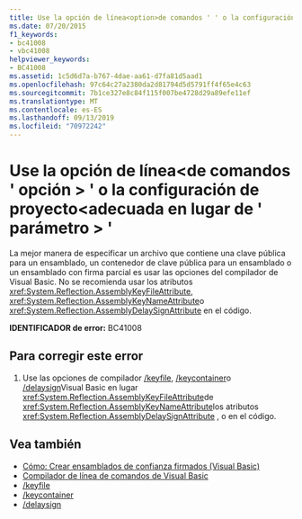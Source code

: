 ```yaml
---
title: Use la opción de línea<option>de comandos ' ' o la configuración de proyecto<parameter>adecuada en lugar de ' '
ms.date: 07/20/2015
f1_keywords:
- bc41008
- vbc41008
helpviewer_keywords:
- BC41008
ms.assetid: 1c5d6d7a-b767-4dae-aa61-d7fa81d5aad1
ms.openlocfilehash: 97c64c27a2380da2d81794d5d5791ff4f65e4c63
ms.sourcegitcommit: 7b1ce327e8c84f115f007be4728d29a89efe11ef
ms.translationtype: MT
ms.contentlocale: es-ES
ms.lasthandoff: 09/13/2019
ms.locfileid: "70972242"
---
```

# <a name="use-command-line-option-option-or-appropriate-project-settings-instead-of-parameter"></a>Use la opción de línea\<de comandos ' opción > ' o la configuración de proyecto\<adecuada en lugar de ' parámetro > '
La mejor manera de especificar un archivo que contiene una clave pública para un ensamblado, un contenedor de clave pública para un ensamblado o un ensamblado con firma parcial es usar las opciones del compilador de Visual Basic. No se recomienda usar los atributos <xref:System.Reflection.AssemblyKeyFileAttribute>, <xref:System.Reflection.AssemblyKeyNameAttribute>o <xref:System.Reflection.AssemblyDelaySignAttribute> en el código.  
  
 **IDENTIFICADOR de error:** BC41008  
  
## <a name="to-correct-this-error"></a>Para corregir este error  
  
1. Use las opciones de compilador [/keyfile](../../visual-basic/reference/command-line-compiler/keyfile.md), [/keycontainer](../../visual-basic/reference/command-line-compiler/keycontainer.md)o [/delaysign](../../visual-basic/reference/command-line-compiler/delaysign.md)Visual Basic en lugar <xref:System.Reflection.AssemblyKeyFileAttribute>de <xref:System.Reflection.AssemblyKeyNameAttribute>los atributos <xref:System.Reflection.AssemblyDelaySignAttribute> , o en el código.  
  
## <a name="see-also"></a>Vea también

- [Cómo: Crear ensamblados de confianza firmados (Visual Basic)](../../standard/assembly/create-signed-friend.md)
- [Compilador de línea de comandos de Visual Basic](../../visual-basic/reference/command-line-compiler/index.md)
- [/keyfile](../../visual-basic/reference/command-line-compiler/keyfile.md)
- [/keycontainer](../../visual-basic/reference/command-line-compiler/keycontainer.md)
- [/delaysign](../../visual-basic/reference/command-line-compiler/delaysign.md)
